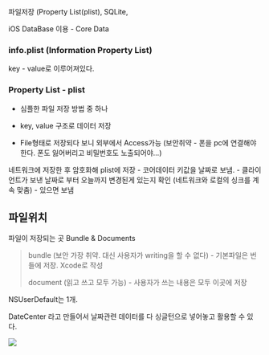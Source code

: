 파일저장 (Property List(plist), SQLite, 

iOS DataBase 이용 - Core Data

### info.plist (Information Property List) 
key - value로 이루어져있다. 

### Property List - plist

- 심플한 파일 저장 방법 중 하나

- key, value 구조로 데이터 저장

- File형태로 저장되다 보니 외부에서 Access가능 (보안취약 - 폰을 pc에 연결해야한다. 폰도 잃어버리고 비밀번호도 노출되어야...)

네트워크에 저장한 후 암호화해 plist에 저장 - 코어데이터 키값을 날짜로 보냄. - 클라이언트가 보낸 날짜로 부터 오늘까지 변경된게 있는지 확인 (네트워크와 로컬의 싱크를 계속 맞춤) - 있으면 보냄

## 파일위치
파일이 저장되는 곳 Bundle & Documents
> bundle (보안 가장 취약. 대신 사용자가 writing을 할 수 없다) - 기본파일은 번들에 저장. Xcode로 작성
> 
> document (읽고 쓰고 모두 가능) - 사용자가 쓰는 내용은 모두 이곳에 저장

NSUserDefault는 1개. 

DateCenter 라고 만들어서 날짜관련 데이터를 다 싱글턴으로 넣어놓고 활용할 수 있다.

![](https://beerntv.files.wordpress.com/2017/03/ec8aa4ed81aceba6b0ec83b7-2017-03-03-ec98a4ed9b84-12-22-26.png?w=1230)